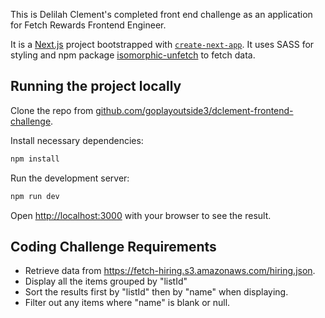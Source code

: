 This is Delilah Clement's completed front end challenge as an application for Fetch Rewards Frontend Engineer.

It is a [Next.js](https://nextjs.org/) project bootstrapped with [`create-next-app`](https://github.com/vercel/next.js/tree/canary/packages/create-next-app). It uses SASS for styling and npm package [isomorphic-unfetch](https://www.npmjs.com/package/isomorphic-unfetch) to fetch data.

## Running the project locally

Clone the repo from [github.com/goplayoutside3/dclement-frontend-challenge](https://github.com/goplayoutside3/dclement-frontend-challenge).

Install necessary dependencies:

```bash
npm install
```

Run the development server:

```bash
npm run dev
```

Open [http://localhost:3000](http://localhost:3000) with your browser to see the result.

## Coding Challenge Requirements

- Retrieve data from https://fetch-hiring.s3.amazonaws.com/hiring.json.
- Display all the items grouped by "listId"
- Sort the results first by "listId" then by "name" when displaying.
- Filter out any items where "name" is blank or null.

